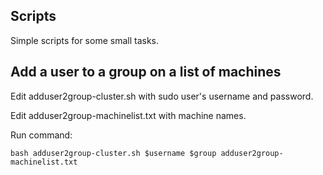 Scripts
---------------------------------------------------------------

Simple scripts for some small tasks.

## Add a user to a group on a list of machines

Edit adduser2group-cluster.sh with sudo user's username and password.

Edit adduser2group-machinelist.txt with machine names.

Run command:

    bash adduser2group-cluster.sh $username $group adduser2group-machinelist.txt

